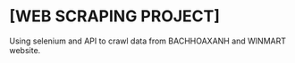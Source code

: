 # [WEB SCRAPING PROJECT]
Using selenium and API to crawl data from BACHHOAXANH and WINMART website.




